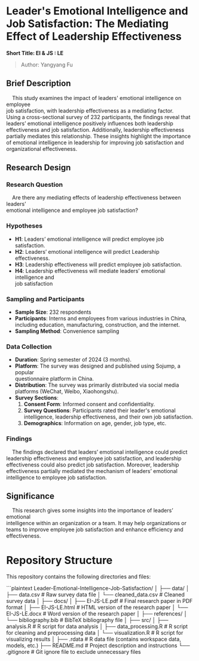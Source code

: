 # Leader's Emotional Intelligence and Job Satisfaction: The Mediating Effect of Leadership Effectiveness

**Short Title: EI & JS : LE**

> Author: Yangyang Fu

## Brief Description

    This study examines the impact of leaders' emotional intelligence on employee\
job satisfaction, with leadership effectiveness as a mediating factor.\
Using a cross-sectional survey of 232 participants, the findings reveal that\
leaders’ emotional intelligence positively influences both leadership\
effectiveness and job satisfaction. Additionally, leadership effectiveness\
partially mediates this relationship. These insights highlight the importance\
of emotional intelligence in leadership for improving job satisfaction and\
organizational effectiveness.

## Research Design

### Research Question

    Are there any mediating effects of leadership effectiveness between leaders’\
emotional intelligence and employee job satisfaction?

### Hypotheses

-   **H1**: Leaders’ emotional intelligence will predict employee job satisfaction.
-   **H2**: Leaders’ emotional intelligence will predict Leadership effectiveness.
-   **H3**: Leadership effectiveness will predict employee job satisfaction.
-   **H4**: Leadership effectiveness will mediate leaders’ emotional intelligence and\
    job satisfaction

### Sampling and Participants

-   **Sample Size**: 232 respondents
-   **Participants**: Interns and employees from various industries in China,\
    including education, manufacturing, construction, and the internet.
-   **Sampling Method**: Convenience sampling

### Data Collection

-   **Duration**: Spring semester of 2024 (3 months).
-   **Platform**: The survey was designed and published using Sojump, a popular\
    questionnaire platform in China.
-   **Distribution**: The survey was primarily distributed via social media\
    platforms (WeChat, Weibo, Xiaohongshu).
-   **Survey Sections**:
    1.  **Consent Form**: Informed consent and confidentiality.
    2.  **Survey Questions**: Participants rated their leader's emotional\
        intelligence, leadership effectiveness, and their own job satisfaction.
    3.  **Demographics**: Information on age, gender, job type, etc.

### Findings

    The findings declared that leaders’ emotional intelligence could predict\
leadership effectiveness and employee job satisfaction, and leadership\
effectiveness could also predict job satisfaction. Moreover, leadership\
effectiveness partially mediated the mechanism of leaders’ emotional\
intelligence to employee job satisfaction.

## Significance

    This research gives some insights into the importance of leaders’ emotional\
intelligence within an organization or a team. It may help organizations or\
teams to improve employee job satisfaction and enhance efficiency and\
effectiveness.

# Repository Structure

This repository contains the following directories and files:

\`\`\`plaintext Leader-Emotional-Intelligence-Job-Satisfaction/ │ ├── data/ │ ├── data.csv \# Raw survey data file │ └── cleaned_data.csv \# Cleaned survey data │ ├── docs/ │ ├── EI-JS-LE.pdf \# Final research paper in PDF format │ ├── EI-JS-LE.html \# HTML version of the research paper │ └── EI-JS-LE.docx \# Word version of the research paper │ ├── references/ │ └── bibliography.bib \# BibTeX bibliography file │ ├── src/ │ ├── analysis.R \# R script for data analysis │ ├── data_processing.R \# R script for cleaning and preprocessing data │ └── visualization.R \# R script for visualizing results │ ├── .rdata \# R data file (contains workspace data, models, etc.) ├── README.md \# Project description and instructions └── .gitignore \# Git ignore file to exclude unnecessary files
